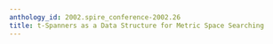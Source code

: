 ```yaml
---
anthology_id: 2002.spire_conference-2002.26
title: t-Spanners as a Data Structure for Metric Space Searching
---
```

